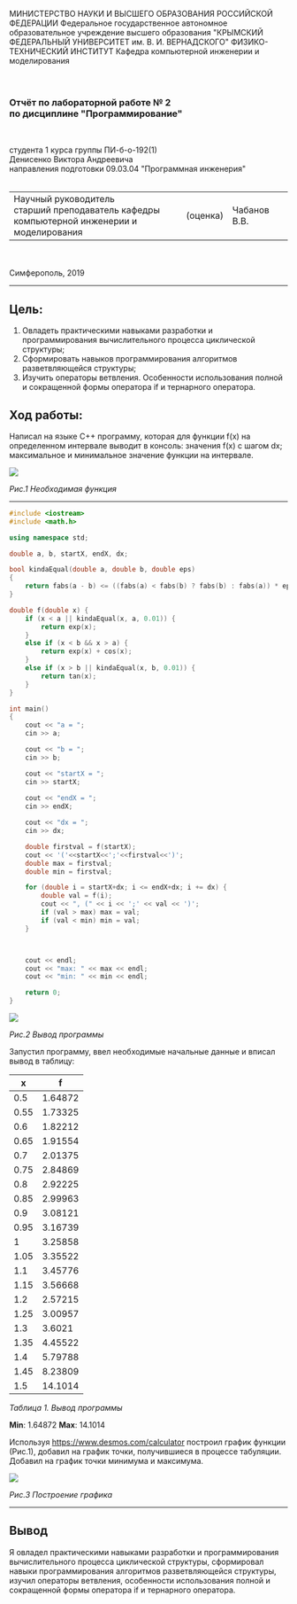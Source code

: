 МИНИСТЕРСТВО НАУКИ И ВЫСШЕГО ОБРАЗОВАНИЯ РОССИЙСКОЙ ФЕДЕРАЦИИ
Федеральное государственное автономное образовательное учреждение высшего образования
"КРЫМСКИЙ ФЕДЕРАЛЬНЫЙ УНИВЕРСИТЕТ им. В. И. ВЕРНАДСКОГО"
ФИЗИКО-ТЕХНИЧЕСКИЙ ИНСТИТУТ
Кафедра компьютерной инженерии и моделирования
<br/><br/>
​
### Отчёт по лабораторной работе № 2<br/> по дисциплине "Программирование"
<br/>

студента 1 курса группы ПИ-б-о-192(1)\
Денисенко Виктора Андреевича\
направления подготовки 09.03.04 "Программная инженерия"
<br/>
​
<table>
<tr><td>Научный руководитель<br/> старший преподаватель кафедры<br/>компьютерной инженерии и моделирования</td>
<td>(оценка)</td>
<td>Чабанов В.В.</td>
</tr>
</table>
<br/><br/>
​
Симферополь, 2019

* * *

## Цель:
1. Овладеть практическими навыками разработки и программирования вычислительного процесса циклической структуры;
2. Сформировать навыков программирования алгоритмов разветвляющейся структуры;
3. Изучить операторы ветвления. Особенности использования полной и сокращенной формы оператора if и тернарного оператора.

## Ход работы:
Написал на языке C++ программу, которая для функции f(x) на определенном интервале выводит в консоль: значения f(x) с шагом dx; 
максимальное и минимальное значение функции на интервале. 

<img src="images/funk.png">

*Рис.1 Необходимая функция*

* * *

```cpp
#include <iostream>
#include <math.h>

using namespace std;

double a, b, startX, endX, dx;

bool kindaEqual(double a, double b, double eps)
{
	return fabs(a - b) <= ((fabs(a) < fabs(b) ? fabs(b) : fabs(a)) * eps);
}

double f(double x) {
	if (x < a || kindaEqual(x, a, 0.01)) {
		return exp(x);
	}
	else if (x < b && x > a) {
		return exp(x) + cos(x);
	}
	else if (x > b || kindaEqual(x, b, 0.01)) {
		return tan(x);
	}
}

int main()
{
	cout << "a = ";
	cin >> a;

	cout << "b = ";
	cin >> b;

	cout << "startX = ";
	cin >> startX;
	
	cout << "endX = ";
	cin >> endX;

	cout << "dx = ";
	cin >> dx;

	double firstval = f(startX);
	cout << '('<<startX<<';'<<firstval<<')';
	double max = firstval;
	double min = firstval;

	for (double i = startX+dx; i <= endX+dx; i += dx) {
		double val = f(i);
		cout << ", (" << i << ';' << val << ')';
		if (val > max) max = val;
		if (val < min) min = val;
	}



	cout << endl;
	cout << "max: " << max << endl;
	cout << "min: " << min << endl;

	return 0;
}
```

<img src="images/results2.png">

*Рис.2 Вывод программы*

Запустил программу, ввел необходимые начальные данные и вписал вывод в таблицу:

x    | f
-----|-----
0.5  | 1.64872
0.55 | 1.73325
0.6  | 1.82212
0.65 | 1.91554
0.7  | 2.01375
0.75 | 2.84869
0.8  | 2.92225
0.85 | 2.99963
0.9  | 3.08121
0.95 | 3.16739
1    | 3.25858
1.05 | 3.35522
1.1  | 3.45776
1.15 | 3.56668
1.2  | 2.57215
1.25 | 3.00957
1.3  | 3.6021
1.35 | 4.45522
1.4  | 5.79788
1.45 | 8.23809
1.5  | 14.1014

*Таблица 1. Вывод программы*

__Min__: 1.64872
__Max__: 14.1014

Используя https://www.desmos.com/calculator построил график функции (Рис.1), добавил на график точки, получившиеся в процессе табуляции.
Добавил на график точки минимума и максимума.

<img src="images/desmos2.png">

*Рис.3 Построение графика*

* * *

## Вывод

Я овладел практическими навыками разработки и программирования вычислительного процесса циклической структуры, сформировал навыки программирования алгоритмов разветвляющейся структуры, изучил операторы ветвления, особенности использования полной и сокращенной формы оператора if и тернарного оператора.

